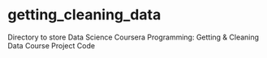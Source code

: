 getting_cleaning_data
=====================

Directory to store Data Science Coursera Programming: Getting &amp; Cleaning Data Course Project Code
